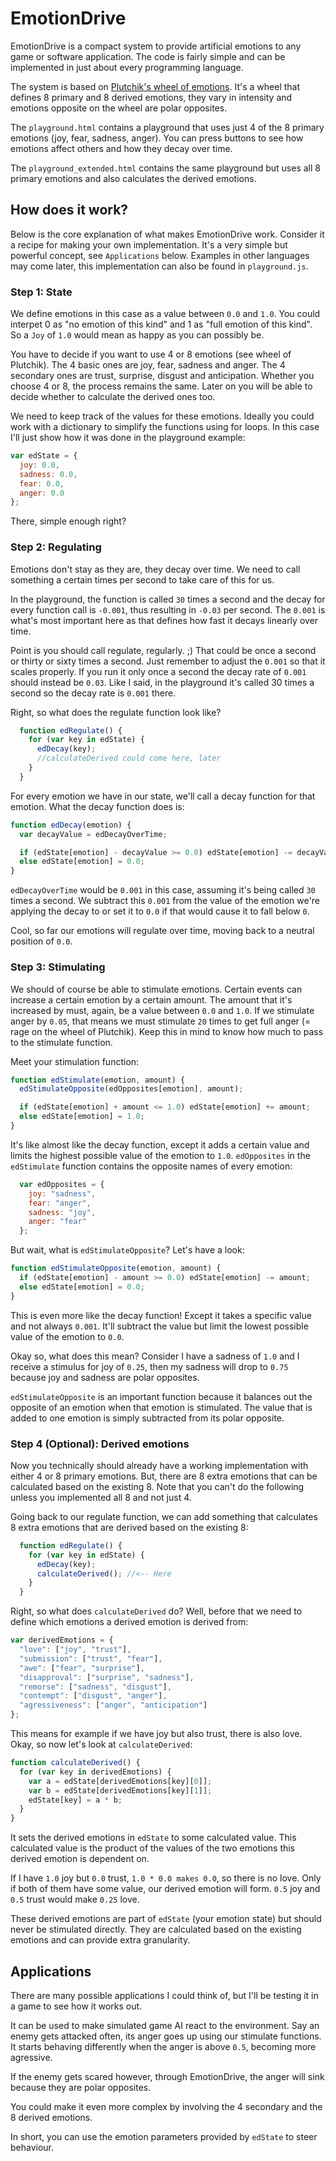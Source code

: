 # EmotionDrive

EmotionDrive is a compact system to provide artificial emotions to any game or software application. The code is fairly simple and can be implemented in just about every programming language.

The system is based on [Plutchik's wheel of emotions](https://en.wikipedia.org/wiki/Robert_Plutchik#Plutchik%27s_wheel_of_emotions). It's a wheel that defines 8 primary and 8 derived emotions, they vary in intensity and emotions opposite on the wheel are polar opposites.

The `playground.html` contains a playground that uses just 4 of the 8 primary emotions (joy, fear, sadness, anger). You can press buttons to see how emotions affect others and how they decay over time.

The `playground_extended.html` contains the same playground but uses all 8 primary emotions and also calculates the derived emotions.

## How does it work?
Below is the core explanation of what makes EmotionDrive work. Consider it a recipe for making your own implementation. It's a very simple but powerful concept, see `Applications` below. Examples in other languages may come later, this implementation can also be found in `playground.js`.

### Step 1: State
We define emotions in this case as a value between `0.0` and `1.0`. You could interpet 0 as "no emotion of this kind" and 1 as "full emotion of this kind". So a `Joy` of `1.0` would mean as happy as you can possibly be.

You have to decide if you want to use 4 or 8 emotions (see wheel of Plutchik). The 4 basic ones are joy, fear, sadness and anger. The 4 secondary ones are trust, surprise, disgust and anticipation. Whether you choose 4 or 8, the process remains the same. Later on you will be able to decide whether to calculate the derived ones too.

We need to keep track of the values for these emotions. Ideally you could work with a dictionary to simplify the functions using for loops. In this case I'll just show how it was done in the playground example:
```javascript
var edState = {
  joy: 0.0,
  sadness: 0.0,
  fear: 0.0,
  anger: 0.0
};
```

There, simple enough right? 

### Step 2: Regulating
Emotions don't stay as they are, they decay over time. We need to call something a certain times per second to take care of this for us.

In the playground, the function is called `30` times a second and the decay for every function call is `-0.001`, thus resulting in `-0.03` per second. The `0.001` is what's most important here as that defines how fast it decays linearly over time.

Point is you should call regulate, regularly. ;)
That could be once a second or thirty or sixty times a second. Just remember to adjust the `0.001` so that it scales properly. If you run it only once a second the decay rate of `0.001` should instead be `0.03`. Like I said, in the playground it's called 30 times a second so the decay rate is `0.001` there.

Right, so what does the regulate function look like?

```javascript
  function edRegulate() {
    for (var key in edState) {        
      edDecay(key);
      //calculateDerived could come here, later
    }
  }
```

For every emotion we have in our state, we'll call a decay function for that emotion. What the decay function does is:

```javascript
function edDecay(emotion) {
  var decayValue = edDecayOverTime;

  if (edState[emotion] - decayValue >= 0.0) edState[emotion] -= decayValue;
  else edState[emotion] = 0.0;
}
```

`edDecayOverTime` would be `0.001` in this case, assuming it's being called `30` times a second. We subtract this `0.001` from the value of the emotion we're applying the decay to or set it to `0.0` if that would cause it to fall below `0`.

Cool, so far our emotions will regulate over time, moving back to a neutral position of `0.0`.

### Step 3: Stimulating
We should of course be able to stimulate emotions. Certain events can increase a certain emotion by a certain amount. The amount that it's increased by must, again, be a value between `0.0` and `1.0`. If we stimulate anger by `0.05`, that means we must stimulate `20` times to get full anger (= rage on the wheel of Plutchik). Keep this in mind to know how much to pass to the stimulate function.

Meet your stimulation function:
```javascript
function edStimulate(emotion, amount) {
  edStimulateOpposite(edOpposites[emotion], amount);

  if (edState[emotion] + amount <= 1.0) edState[emotion] += amount;
  else edState[emotion] = 1.0;
}
```

It's like almost like the decay function, except it adds a certain value and limits the highest possible value of the emotion to `1.0`. `edOpposites` in the `edStimulate` function contains the opposite names of every emotion:
```javascript
  var edOpposites = {
    joy: "sadness",
    fear: "anger",
    sadness: "joy",
    anger: "fear"
  };
```

But wait, what is `edStimulateOpposite`? Let's have a look:
```javascript
function edStimulateOpposite(emotion, amount) {
  if (edState[emotion] - amount >= 0.0) edState[emotion] -= amount;
  else edState[emotion] = 0.0;
}
```

This is even more like the decay function! Except it takes a specific value and not always `0.001`. It'll subtract the value but limit the lowest possible value of the emotion to `0.0`.

Okay so, what does this mean? Consider I have a sadness of `1.0` and I receive a stimulus for joy of `0.25`, then my sadness will drop to `0.75` because joy and sadness are polar opposites.

`edStimulateOpposite` is an important function because it balances out the opposite of an emotion when that emotion is stimulated. The value that is added to one emotion is simply subtracted from its polar opposite.

### Step 4 (Optional): Derived emotions
Now you technically should already have a working implementation with either 4 or 8 primary emotions. But, there are 8 extra emotions that can be calculated based on the existing 8. Note that you can't do the following unless you implemented all 8 and not just 4.

Going back to our regulate function, we can add something that calculates 8 extra emotions that are derived based on the existing 8:

```javascript
  function edRegulate() {
    for (var key in edState) {        
      edDecay(key);
      calculateDerived(); //<-- Here
    }
  }
```

Right, so what does `calculateDerived` do? Well, before that we need to define which emotions a derived emotion is derived from:
```javascript
var derivedEmotions = {
  "love": ["joy", "trust"],
  "submission": ["trust", "fear"],
  "awe": ["fear", "surprise"],
  "disapproval": ["surprise", "sadness"],
  "remorse": ["sadness", "disgust"],
  "contempt": ["disgust", "anger"],
  "agressiveness": ["anger", "anticipation"]
};
```

This means for example if we have joy but also trust, there is also love. Okay, so now let's look at `calculateDerived`:

```javascript
function calculateDerived() {
  for (var key in derivedEmotions) {
    var a = edState[derivedEmotions[key][0]];
    var b = edState[derivedEmotions[key][1]];
    edState[key] = a * b;
  }
}
```

It sets the derived emotions in `edState` to some calculated value. This calculated value is the product of the values of the two emotions this derived emotion is dependent on.

If I have `1.0` joy but `0.0` trust, `1.0 * 0.0 makes 0.0`, so there is no love. Only if both of them have some value, our derived emotion will form. `0.5` joy and `0.5` trust would make `0.25` love.

These derived emotions are part of `edState` (your emotion state) but should never be stimulated directly. They are calculated based on the existing emotions and can provide extra granularity.

## Applications
There are many possible applications I could think of, but I'll be testing it in a game to see how it works out.

It can be used to make simulated game AI react to the environment. Say an enemy gets attacked often, its anger goes up using our stimulate functions. It starts behaving differently when the anger is above `0.5`, becoming more agressive.

If the enemy gets scared however, through EmotionDrive, the anger will sink because they are polar opposites.

You could make it even more complex by involving the 4 secondary and the 8 derived emotions.

In short, you can use the emotion parameters provided by `edState` to steer behaviour.